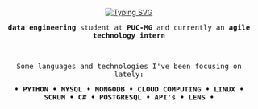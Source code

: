 <p align="center">
<a href="https://git.io/typing-svg"><img src="https://readme-typing-svg.demolab.com?font=Fira+Code&pause=1000&color=A7B1F7FF&repeat=false&width=435&lines=Hello%2C+fail+world" alt="Typing SVG" /></a>
</p>

<p align="center">
  <samp> <strong>data engineering </strong> </samp> <samp>student at <strong>PUC-MG</strong> and currently an <strong>agile technology intern</strong></samp>
</p>

<br>

<p align="center">
    <samp>Some languages and technologies I've been focusing on lately:</samp>
</p>

<div align="center">
    <samp>
        <strong>
            &bull; PYTHON &bull; MYSQL &bull; 
            MONGODB &bull; CLOUD COMPUTING &bull; LINUX &bull;
            SCRUM &bull; C# &bull; POSTGRESQL &bull; 
            API's &bull; LENS &bull;
        </strong>
</div>
      
<br>

<!--
<a href="#"><img height="100px" src="https://github-readme-stats.vercel.app/api?username=biewdev&hide_title=true&hide_border=true&show_icons=true&include_all_commits=true&count_private=true&line_height=21&text_color=000&icon_color=000&bg_color=0,fff44a,6accff,43bfff,5c1cff&theme=graywhite"/><img height="100px" src="https://github-readme-stats.vercel.app/api/top-langs/?username=biewdev&hide=html&hide_title=true&hide_border=true&layout=compact&langs_count=7&text_color=000&icon_color=fff&bg_color=0,5c1cff,43bfff,6accff,fff44a&theme=graywhite"/></a>
-->
<br>
</div>
